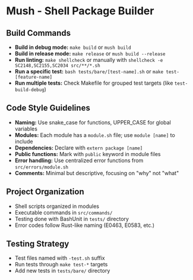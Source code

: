 # Mush - Shell Package Builder

## Build Commands
- **Build in debug mode:** `make build` or `mush build`
- **Build in release mode:** `make release` or `mush build --release`
- **Run linting:** `make shellcheck` or manually with `shellcheck -e SC2148,SC2155,SC2034 src/**/*.sh`
- **Run a specific test:** `bash tests/bare/[test-name].sh` or `make test-[feature-name]`
- **Run multiple tests:** Check Makefile for grouped test targets (like `test-build-debug`)

## Code Style Guidelines
- **Naming:** Use snake_case for functions, UPPER_CASE for global variables
- **Modules:** Each module has a `module.sh` file; use `module [name]` to include
- **Dependencies:** Declare with `extern package [name]`
- **Public functions:** Mark with `public` keyword in module files
- **Error handling:** Use centralized error functions from `src/errors/module.sh`
- **Comments:** Minimal but descriptive, focusing on "why" not "what"

## Project Organization
- Shell scripts organized in modules
- Executable commands in `src/commands/`
- Testing done with BashUnit in `tests/` directory
- Error codes follow Rust-like naming (E0463, E0583, etc.)

## Testing Strategy
- Test files named with `-test.sh` suffix
- Run tests through `make test-*` targets
- Add new tests in `tests/bare/` directory